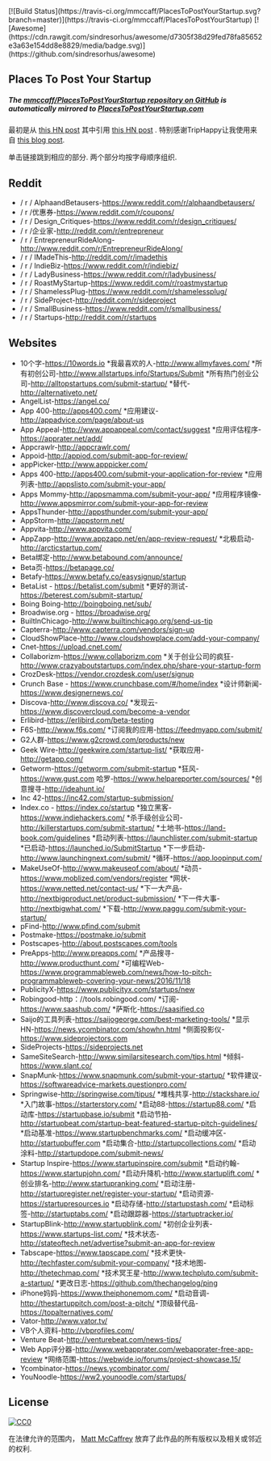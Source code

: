 <div class="github-widget" data-repo="mmccaff/PlacesToPostYourStartup"></div>
<script async src="https://pagead2.googlesyndication.com/pagead/js/adsbygoogle.js"></script><ins class="adsbygoogle" style="display:block" data-ad-client="ca-pub-6890694312814945" data-ad-slot="5473692530" data-ad-format="auto"  data-full-width-responsive="true"></ins><script>(adsbygoogle = window.adsbygoogle || []).push({});</script>
[![Build Status](https://travis-ci.org/mmccaff/PlacesToPostYourStartup.svg?branch=master)](https://travis-ci.org/mmccaff/PlacesToPostYourStartup) [![Awesome](https://cdn.rawgit.com/sindresorhus/awesome/d7305f38d29fed78fa85652e3a63e154dd8e8829/media/badge.svg)](https://github.com/sindresorhus/awesome)

## Places To Post Your Startup
##### The [mmccaff/PlacesToPostYourStartup repository on GitHub](https://github.com/mmccaff/PlacesToPostYourStartup) is automatically mirrored to [PlacesToPostYourStartup.com](https://www.placestopostyourstartup.com)

最初是从 [this HN post](https://news.ycombinator.com/item?id=7248460) 其中引用 [this HN post](https://news.ycombinator.com/item?id=6492109) .  特别感谢TripHappy让我使用来自 [this blog post](https://triphappy.com/blog/131-startup-directories-to-promote-your-startup/1).

 单击链接跳到相应的部分.  两个部分均按字母顺序组织.


## Reddit
* / r / AlphaandBetausers-https://www.reddit.com/r/alphaandbetausers/
* / r /优惠券-https://www.reddit.com/r/coupons/
* / r / Design_Critiques-https://www.reddit.com/r/design_critiques/
* / r /企业家-http://reddit.com/r/entrepreneur
* / r / EntrepreneurRideAlong-http://www.reddit.com/r/EntrepreneurRideAlong/
* / r / IMadeThis-http://reddit.com/r/imadethis
* / r / IndieBiz-https://www.reddit.com/r/indiebiz/
* / r / LadyBusiness-https://www.reddit.com/r/ladybusiness/
* / r / RoastMyStartup-https://www.reddit.com/r/roastmystartup
* / r / ShamelessPlug-https://www.reddit.com/r/shamelessplug/
* / r / SideProject-http://reddit.com/r/sideproject
* / r / SmallBusiness-https://www.reddit.com/r/smallbusiness/
* / r / Startups-http://reddit.com/r/startups


## Websites
* 10个字-https://10words.io
*我最喜欢的人-http://www.allmyfaves.com/
*所有初创公司-http://www.allstartups.info/Startups/Submit
*所有热门创业公司-http://alltopstartups.com/submit-startup/
*替代-http://alternativeto.net/
* AngelList-https://angel.co/
* App 400-http://apps400.com/
*应用建议-http://appadvice.com/page/about-us
* App Appeal-http://www.appappeal.com/contact/suggest
*应用评估程序-https://apprater.net/add/
* Appcrawlr-http://appcrawlr.com/
* Appoid-http://appiod.com/submit-app-for-review/
* appPicker-http://www.apppicker.com/
* Apps 400-http://apps400.com/submit-your-application-for-review
*应用列表-http://appslisto.com/submit-your-app/
* Apps Mommy-http://appsmamma.com/submit-your-app/
*应用程序镜像-http://www.appsmirror.com/submit-your-app-for-review
* AppsThunder-http://appsthunder.com/submit-your-app/
* AppStorm-http://appstorm.net/
* Appvita-http://www.appvita.com/
* AppZapp-http://www.appzapp.net/en/app-review-request/
*北极启动-http://arcticstartup.com/
* Beta绑定-http://www.betabound.com/announce/
* Beta页-https://betapage.co/
* Betafy-https://www.betafy.co/easysignup/startup
* BetaList - https://betalist.com/submit
*更好的测试-https://beterest.com/submit-startup/
* Boing Boing-http://boingboing.net/sub/
* Broadwise.org - https://broadwise.org/
* BuiltInChicago-http://www.builtinchicago.org/send-us-tip
* Capterra-http://www.capterra.com/vendors/sign-up
* CloudShowPlace-http://www.cloudshowplace.com/add-your-company/
* Cnet-https://upload.cnet.com/
* Collaborizm-https://www.collaborizm.com
*关于创业公司的疯狂-http://www.crazyaboutstartups.com/index.php/share-your-startup-form
* CrozDesk-https://vendor.crozdesk.com/user/signup
* Crunch Base - https://www.crunchbase.com/#/home/index
*设计师新闻-https://www.designernews.co/
* Discova-http://www.discova.co/
*发现云-https://www.discovercloud.com/become-a-vendor
* Erlibird-https://erlibird.com/beta-testing
* F6S-http://www.f6s.com/
*订阅我的应用-https://feedmyapp.com/submit/
* G2人群-https://www.g2crowd.com/products/new
* Geek Wire-http://geekwire.com/startup-list/
*获取应用-http://getapp.com/
* Getworm-https://getworm.com/submit-startup
*狂风-https://www.gust.com
哈罗-https://www.helpareporter.com/sources/
*创意搜寻-http://ideahunt.io/
* Inc 42-https://inc42.com/startup-submission/
* Index.co - https://index.co/startup
*独立黑客-https://www.indiehackers.com/
*杀手级创业公司-http://killerstartups.com/submit-startup/
*土地书-https://land-book.com/guidelines
*启动列表-https://launchlister.com/submit-startup
*已启动-https://launched.io/SubmitStartup
*下一步启动-http://www.launchingnext.com/submit/
*循环-https://app.loopinput.com/ 
* MakeUseOf-http://www.makeuseof.com/about/
*动员-https://www.moblized.com/vendors/register
*网状-https://www.netted.net/contact-us/
*下一大产品-http://nextbigproduct.net/product-submission/
*下一件大事-http://nextbigwhat.com/
*下载-http://www.paggu.com/submit-your-startup/
* pFind-http://www.pfind.com/submit
* Postmake-https://postmake.io/submit
* Postscapes-http://about.postscapes.com/tools
* PreApps-http://www.preapps.com/
*产品搜寻-http://www.producthunt.com/
*可编程Web-https://www.programmableweb.com/news/how-to-pitch-programmableweb-covering-your-news/2016/11/18
* PublicityX-https://www.publicityx.com/startups/new
* Robingood-http：//tools.robingood.com/
*订阅-https://www.saashub.com/
*萨斯化-https://saasified.co
* Saijo的工具列表-https://saijogeorge.com/best-marketing-tools/
*显示HN-https://news.ycombinator.com/showhn.html
*侧面投影仪-https://www.sideprojectors.com
* SideProjects-https://sideprojects.net
* SameSiteSearch-http://www.similarsitesearch.com/tips.html
*倾斜-https://www.slant.co/
* SnapMunk-https://www.snapmunk.com/submit-your-startup/
*软件建议-https://softwareadvice-markets.questionpro.com/
* Springwise-http://springwise.com/tipus/
*堆栈共享-http://stackshare.io/
*入门故事-https://starterstory.com/
*启动88-https://startup88.com/
*启动库-https://startupbase.io/submit
*启动节拍-http://startupbeat.com/startup-beat-featured-startup-pitch-guidelines/
*启动基准-https://www.startupbenchmarks.com/
*启动缓冲区-http://startupbuffer.com
*启动集合-http://startupcollections.com/
*启动涂料-http://startupdope.com/submit-news/
* Startup Inspire-https://www.startupinspire.com/submit
*启动约翰-https://www.startupjohn.com/
*启动升降机-http://www.startuplift.com/
*创业排名-http://www.startupranking.com/
*启动注册-http://startupregister.net/register-your-startup/
*启动资源-https://startupresources.io
*启动存储-http://startupstash.com/
*启动标签-http://startuptabs.com/
*启动跟踪器-https://startuptracker.io/
* StartupBlink-http://www.startupblink.com/
*初创企业列表-https://www.startups-list.com/
*技术状态-http://stateoftech.net/advertise?submit-an-app-for-review
* Tabscape-https://www.tapscape.com/
*技术更快-http://techfaster.com/submit-your-company/
*技术地图-http://thetechmap.com/
*技术冥王星-http://www.techpluto.com/submit-a-startup/
*更改日志-https://github.com/thechangelog/ping
* iPhone妈妈-https://www.theiphonemom.com/
*启动音调-http://thestartuppitch.com/post-a-pitch/
*顶级替代品-https://topalternatives.com/
* Vator-http://www.vator.tv/
* VB个人资料-http://vbprofiles.com/
* Venture Beat-http://venturebeat.com/news-tips/
* Web App评分器-http://www.webapprater.com/webapprater-free-app-review
*网络范围-https://webwide.io/forums/project-showcase.15/
* Ycombinator-https://news.ycombinator.com/
* YouNoodle-https://ww2.younoodle.com/startups/


## License

[![CC0](https://i.creativecommons.org/p/zero/1.0/88x31.png)](http://creativecommons.org/publicdomain/zero/1.0/)

在法律允许的范围内， [Matt McCaffrey](http://www.mattmccaffrey.com/) 放弃了此作品的所有版权以及相关或邻近的权利.
